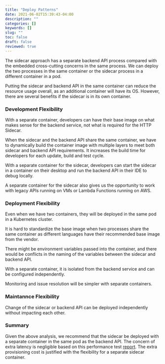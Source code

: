 ```yaml
---
title: "Deploy Patterns"
date: 2021-06-02T15:39:43-04:00
description: ""
categories: []
keywords: []
slug: ""
toc: false
draft: false
reviewed: true
---
```


The sidecar approach has a separate backend API process compared with the embedded cross-cutting concerns in the same process. We can deploy the two processes in the same container or the sidecar process in a different container in a pod. 

Putting the sidecar and backend API in the same container can reduce the resource usage overall, as an additional container will have its OS. However, there are several benefits if the sidecar is in its own container.


### Development Flexibility

With a separate container, developers can have their base image on what makes sense for the backend service, not what is required for the HTTP Sidecar. 

When the sidecar and the backend API share the same container, we have to dynamically build the container image with multiple layers to meet both sidecar and backend API requirements. It increases the build time for developers for each update, build and test cycle. 

With a separate container for the sidecar, developers can start the sidecar in a container on their desktop and run the backend API in their IDE to debug locally.

A separate container for the sidecar also gives us the opportunity to work with legacy APIs running on VMs or Lambda Functions running on AWS. 

### Deployment Flexibility

Even when we have two containers, they will be deployed in the same pod in a Kubernetes cluster. 

It is hard to standardize the base image when two processes share the same container as different languages have their recommended base image from the vendor. 

There might be environment variables passed into the container, and there would be conflicts in the naming of the variables between the sidecar and backend API. 

With a separate container, it is isolated from the backend service and can be configured independently.

Monitoring and issue resolution will be simpler with separate containers.

### Maintannce Flexibility

Change of the sidecar or backend API can be deployed independently without impacting each other.


### Summary

Given the above analysis, we recommend that the sidecar be deployed with a separate container in the same pod as the backend API. The concern of extra latency is negligible based on this performance test [report](/service/proxy/benchmark/). The extra provisioning cost is justified with the flexibility for a separate sidecar container. 

